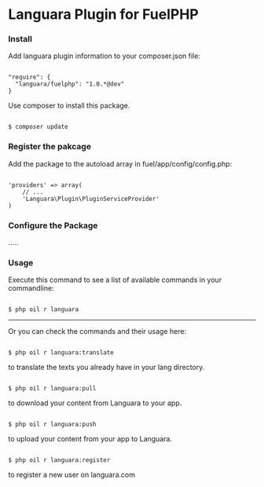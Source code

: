 Languara Plugin for FuelPHP
========================

<h3>Install</h3>

Add languara plugin information to your composer.json file:

<pre><code>
"require": {
  "languara/fuelphp": "1.0.*@dev"
}
</code></pre>

Use composer to install this package.

<pre><code>
$ composer update
</code></pre>

<h3>Register the pakcage</h3>

Add the package to the autoload array in fuel/app/config/config.php:

<pre><code>
'providers' => array(
    // ...
    'Languara\Plugin\PluginServiceProvider'
)
</pre></code>

<h3>Configure the Package</h3>

.....

<h3>Usage</h3>

Execute this command to see a list of available commands in your commandline:

<pre><code>
$ php oil r languara
</code></pre>

--------------------

Or you can check the commands and their usage here:

<pre><code>
$ php oil r languara:translate
</code></pre>

to translate the texts you already have in your lang directory.

<pre><code>
$ php oil r languara:pull
</code></pre>

to download your content from Languara to your app.

<pre><code>
$ php oil r languara:push
</code></pre>

to upload your content from your app to Languara.


<pre><code>
$ php oil r languara:register
</code></pre>

to register a new user on languara.com
